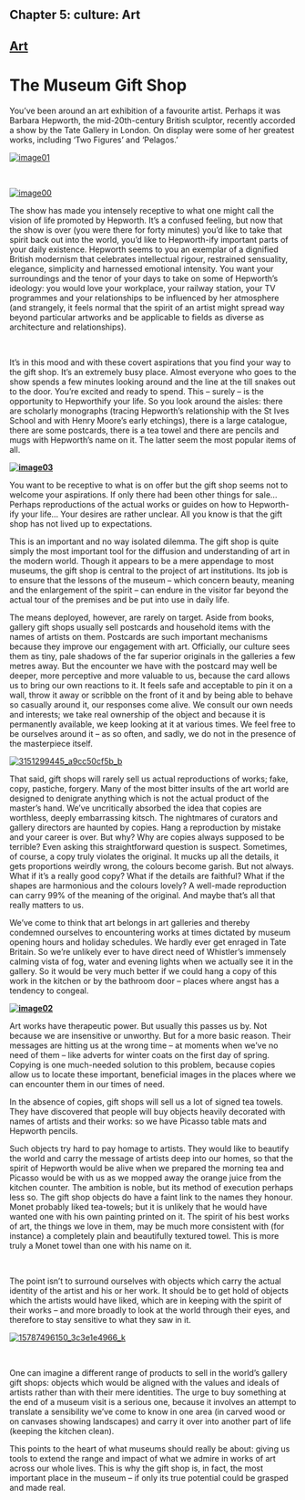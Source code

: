 Chapter  5: culture: Art
-----------------------

[Art](../category/culture/art/index.html)
-----------------------------------------

The Museum Gift Shop
====================

You’ve been around an art exhibition of a favourite artist. Perhaps it was Barbara Hepworth, the mid-20th-century British sculptor, recently accorded a show by the Tate Gallery in London. On display were some of her greatest works, including ‘Two Figures’ and ‘Pelagos.’

[![image01](http://i1.wp.com/www.thebookoflife.org/wp-content/uploads/2015/10/image01.png?resize=500%2C640)](http://i1.wp.com/www.thebookoflife.org/wp-content/uploads/2015/10/image01.png)

 

[![image00](http://i2.wp.com/www.thebookoflife.org/wp-content/uploads/2015/10/image00.png?resize=635%2C546)](http://i2.wp.com/www.thebookoflife.org/wp-content/uploads/2015/10/image00.png)

<span style="font-weight: 400;">The show has made you intensely receptive to what one might call the vision of life promoted by Hepworth. It’s a confused feeling, but now that the show is over (you were there for forty minutes) you’d like to take that spirit back out into the world, you’d like to Hepworth-ify important parts of your daily existence. Hepworth seems to you an exemplar of a dignified British modernism that celebrates intellectual rigour, restrained sensuality, elegance, simplicity and harnessed emotional intensity. You want your surroundings and the tenor of your days to take on some of Hepworth’s ideology: you would love your workplace, your railway station, your TV programmes and your relationships to be influenced by her atmosphere (and strangely, it feels normal that the spirit of an artist might spread way beyond particular artworks and be applicable to fields as diverse as architecture and relationships).</span>

 

<span style="font-weight: 400;">It’s in this mood and with these covert aspirations that you find your way to the gift shop. It’s an extremely busy place. Almost everyone who goes to the show spends a few minutes looking around and the line at the till snakes out to the door. You’re excited and ready to spend. This – surely – is the opportunity to Hepworthify your life. So you look around the aisles: there are scholarly monographs (tracing Hepworth’s relationship with the St Ives School and with Henry Moore’s early etchings), there is a large catalogue, there are some postcards, there is a tea towel and there are pencils and mugs with Hepworth’s name on it. The latter seem the most popular items of all.</span>

****[![image03](http://i0.wp.com/www.thebookoflife.org/wp-content/uploads/2015/10/image03.jpg?resize=635%2C476)](http://i0.wp.com/www.thebookoflife.org/wp-content/uploads/2015/10/image03.jpg)****

<span style="font-weight: 400;">You want to be receptive to what is on offer but the gift shop seems not to welcome your aspirations. If only there had been other things for sale… Perhaps reproductions of the actual works or guides on how to Hepworth-ify your life… Your desires are rather unclear. All you know is that the gift shop has not lived up to expectations.</span>

<span style="font-weight: 400;">This is an important and no way isolated dilemma. The gift shop is quite simply the most important tool for the diffusion and understanding of art in the modern world. Though it appears to be a mere appendage to most museums, the gift shop is central to the project of art institutions. Its job is to ensure that the lessons of the museum – which concern beauty, meaning and the enlargement of the spirit – can endure in the visitor far beyond the actual tour of the premises and be put into use in daily life.</span>

<span style="font-weight: 400;">The means deployed, however, are rarely on target. Aside from books, gallery gift shops usually sell postcards and household items with the names of artists on them. Postcards are such important mechanisms because they improve our engagement with art. Officially, our culture sees them as tiny, pale shadows of the far superior originals in the galleries a few metres away. But the encounter we have with the postcard may well be deeper, more perceptive and more valuable to us, because the card allows us to bring our own reactions to it. It feels safe and acceptable to pin it on a wall, throw it away or scribble on the front of it and by being able to behave so casually around it, our responses come alive. We consult our own needs and interests; we take real ownership of the object and because it is permanently available, we keep looking at it at various times. We feel free to be ourselves around it – as so often, and sadly, we do not in the presence of the masterpiece itself.</span>

[![3151299445\_a9cc50cf5b\_b](http://i2.wp.com/www.thebookoflife.org/wp-content/uploads/2015/10/3151299445_a9cc50cf5b_b.jpg?resize=635%2C632)](http://i2.wp.com/www.thebookoflife.org/wp-content/uploads/2015/10/3151299445_a9cc50cf5b_b.jpg)

<span style="font-weight: 400;">That said, gift shops will rarely sell us actual reproductions of works; fake, copy, pastiche, forgery. Many of the most bitter insults of the art world are designed to denigrate anything which is not the actual product of the master’s hand. We’ve uncritically absorbed the idea that copies are worthless, deeply embarrassing kitsch. The nightmares of curators and gallery directors are haunted by copies. Hang a reproduction by mistake and your career is over. But why? Why are copies always supposed to be terrible? Even asking this straightforward question is suspect. Sometimes, of course, a copy truly violates the original. It mucks up all the details, it gets proportions weirdly wrong, the colours become garish. But not always. What if it’s a really good copy? What if the details are faithful? What if the shapes are harmonious and the colours lovely? A well-made reproduction can carry 99% of the meaning of the original. And maybe that’s all that really matters to us.</span>

<span style="font-weight: 400;">We’ve come to think that art belongs in art galleries and thereby condemned ourselves to encountering works at times dictated by museum opening hours and holiday schedules. We hardly ever get enraged in Tate Britain. So we’re unlikely ever to have direct need of Whistler’s immensely calming vista of fog, water and evening lights when we actually see it in the gallery. So it would be very much better if we could hang a copy of this work in the kitchen or by the bathroom door – places where angst has a tendency to congeal.</span>

****[![image02](http://i1.wp.com/www.thebookoflife.org/wp-content/uploads/2015/10/image021.png?resize=550%2C658)](http://i2.wp.com/www.thebookoflife.org/wp-content/uploads/2015/10/image021.png)****

<span style="font-weight: 400;">Art works have therapeutic power. But usually this passes us by. Not because we are insensitive or unworthy. But for a more basic reason. Their messages are hitting us at the wrong time – at moments when we’ve no need of them – like adverts for winter coats on the first day of spring. Copying is one much-needed solution to this problem, because copies allow us to locate these important, beneficial images in the places where we can encounter them in our times of need.</span>

<span style="font-weight: 400;">In the absence of copies, gift shops will sell us a lot of signed tea towels. They have discovered that people will buy objects heavily decorated with names of artists and their works: so we have Picasso table mats and Hepworth pencils.</span>

<span style="font-weight: 400;">Such objects try hard to pay homage to artists. They would like to beautify the world and carry the message of artists deep into our homes, so that the spirit of Hepworth would be alive when we prepared the morning tea and Picasso would be with us as we mopped away the orange juice from the kitchen counter. The ambition is noble, but its method of execution perhaps less so. The gift shop objects do have a faint link to the names they honour. Monet probably liked tea-towels; but it is unlikely that he would have wanted one with his own painting printed on it. The spirit of his best works of art, the things we love in them, may be much more consistent with (for instance) a completely plain and beautifully textured towel. This is more truly a Monet towel than one with his name on it.</span>

 

<span style="font-weight: 400;">The point isn’t to surround ourselves with objects which carry the actual identity of the artist and his or her work. It should be to get hold of objects which the artists would have liked, which are in keeping with the spirit of their works – and more broadly to look at the world through their eyes, and therefore to stay sensitive to what they saw in it.</span>

[![15787496150\_3c3e1e4966\_k](http://i2.wp.com/www.thebookoflife.org/wp-content/uploads/2015/10/15787496150_3c3e1e4966_k1.jpg?resize=635%2C654)](http://i0.wp.com/www.thebookoflife.org/wp-content/uploads/2015/10/15787496150_3c3e1e4966_k1.jpg)

 

<span style="font-weight: 400;">One can imagine a different range of products to sell in the world’s gallery gift shops: objects which would be aligned with the values and ideals of artists rather than with their mere identities. The urge to buy something at the end of a museum visit is a serious one, because it involves an attempt to translate a sensibility we’ve come to know in one area (in carved wood or on canvases showing landscapes) and carry it over into another part of life (keeping the kitchen clean).</span>

<span style="font-weight: 400;">This points to the heart of what museums should really be about: giving us tools to extend the range and impact of what we admire in works of art across our whole lives. This is why the gift shop is, in fact, the most important place in the museum – if only its true potential could be grasped and made real.</span>

